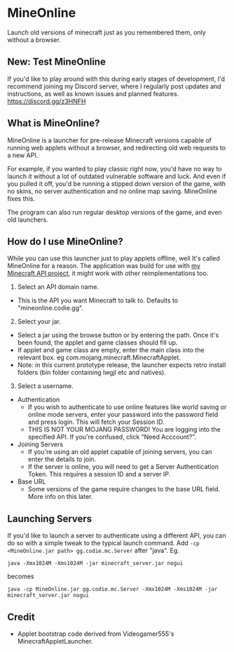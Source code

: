 # MineOnline
Launch old versions of minecraft just as you remembered them, only without a browser.

## New: Test MineOnline
If you'd like to play around with this during early stages of development, I'd recommend joining my Discord server, where I regularly post updates and instructions, as well as known issues and planned features.
https://discord.gg/z3HNFH

## What is MineOnline?
MineOnline is a launcher for pre-release Minecraft versions capable of running web applets without a browser, and redirecting old web requests to a new API.

For example, if you wanted to play classic right now, you'd have no way to launch it without a lot of outdated vulnerable software and luck. And even if you pulled it off, you'd be running a stipped down version of the game, with no skins, no server authentication and no online map saving. MineOnline fixes this.

The program can also run regular desktop versions of the game, and even old launchers.

## How do I use MineOnline?
While you can use this launcher just to play applets offline, well It's called MineOnline for a reason.
The application was build for use with [my Minecraft API project](https://github.com/codieradical/Minecraft-API), it might work with other reimplementations too.

1. Select an API domain name.
  - This is the API you want Minecraft to talk to. Defaults to "mineonline.codie.gg".
2. Select your jar.
  - Select a jar using the browse button or by entering the path. Once it's been found, the applet and game classes should fill up.
  - If applet and game class are empty, enter the main class into the relevant box. eg com.mojang.minecraft.MinecraftApplet.
  - Note: in this current prototype release, the launcher expects retro install folders (bin folder containing lwgjl etc and natives).
3. Select a username.
- Authentication
  - If you wish to authenticate to use online features like world saving or online mode servers, enter your password into the password field and press login. This will fetch your Session ID.
  - THIS IS NOT YOUR MOJANG PASSWORD! You are logging into the specified API. If you're confused, click "Need Acccount?".
- Joining Servers
  - If you're using an old applet capable of joining servers, you can enter the details to join.
  - If the server is online, you will need to get a Server Authentication Token. This requires a session ID and a server IP.
- Base URL
  - Some versions of the game require changes to the base URL field. More info on this later.

## Launching Servers
If you'd like to launch a server to authenticate using a different API, you can do so with a simple tweak to the typical launch command.
Add `-cp <MineOnline.jar path> gg.codie.mc.Server` after "java". Eg.

```java -Xmx1024M -Xms1024M -jar minecraft_server.jar nogui```

becomes

```java -cp MineOnline.jar gg.codie.mc.Server -Xmx1024M -Xms1024M -jar minecraft_server.jar nogui```

## Credit

- Applet bootstrap code derived from Videogamer555's MinecraftAppletLauncher.
